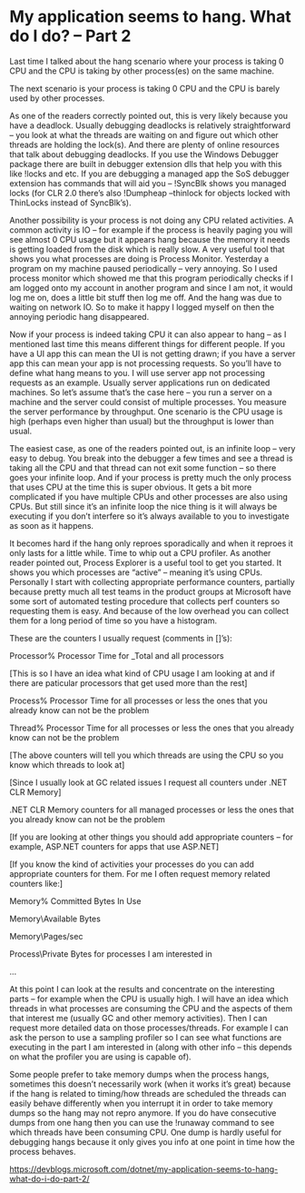 <h1>My application seems to hang. What do I do? – Part 2</h1>

Last time I talked about the hang scenario where your process is taking 0 CPU and the CPU is taking by other process(es) on the same machine.

 

The next scenario is your process is taking 0 CPU and the CPU is barely used by other processes.

 

As one of the readers correctly pointed out, this is very likely because you have a deadlock. 
Usually debugging deadlocks is relatively straightforward – you look at what the threads are waiting on and figure out which other threads are holding the lock(s). 
And there are plenty of online resources that talk about debugging deadlocks. 
If you use the Windows Debugger package there are built in debugger extension dlls that help you with this like !locks and etc.
 If you are debugging a managed app the SoS debugger extension has commands that will aid you – !SyncBlk shows you managed locks 
 (for CLR 2.0 there’s also !Dumpheap –thinlock for objects locked with ThinLocks instead of SyncBlk’s).

 

Another possibility is your process is not doing any CPU related activities. 
A common activity is IO – for example if the process is heavily paging you will see almost 0 CPU usage but it appears hang 
because the memory it needs is getting loaded from the disk which is really slow.
 A very useful tool that shows you what processes are doing is Process Monitor. Yesterday a program on my machine paused periodically – very annoying. 
 So I used process monitor which showed me that this program periodically checks if I am logged onto my account in another program and since I am not, it would log me on,
  does a little bit stuff then log me off. And the hang was due to waiting on network IO. So to make it happy I logged myself on then the annoying periodic hang disappeared.

 

Now if your process is indeed taking CPU it can also appear to hang – as I mentioned last time this means different things for different people. 
If you have a UI app this can mean the UI is not getting drawn; if you have a server app this can mean your app is not processing requests. 
So you’ll have to define what hang means to you. I will use server app not processing requests as an example. Usually server applications run on dedicated machines. 
So let’s assume that’s the case here – you run a server on a machine and the server could consist of multiple processes. 
You measure the server performance by throughput. One scenario is the CPU usage is high (perhaps even higher than usual) but the throughput is lower than usual.

 

The easiest case, as one of the readers pointed out, is an infinite loop – very easy to debug. 
You break into the debugger a few times and see a thread is taking all the CPU and that thread can not exit some function – so there goes your infinite loop. 
And if your process is pretty much the only process that uses CPU at the time this is super obvious. 
It gets a bit more complicated if you have multiple CPUs and other processes are also using CPUs. 
But still since it’s an infinite loop the nice thing is it will always be executing if you don’t interfere so it’s always available to you to investigate as soon as it happens.

 

It becomes hard if the hang only reproes sporadically and when it reproes it only lasts for a little while. Time to whip out a CPU profiler. 
As another reader pointed out, Process Explorer is a useful tool to get you started.
 It shows you which processes are “active” – meaning it’s using CPUs. Personally I start with collecting appropriate performance counters, 
 partially because pretty much all test teams in the product groups at Microsoft have some sort of automated testing procedure that collects perf counters so requesting them is easy. 
 And because of the low overhead you can collect them for a long period of time so you have a histogram.

 

These are the counters I usually request (comments in []’s):

 

Processor\% Processor Time for _Total and all processors

[This is so I have an idea what kind of CPU usage I am looking at and if there are paticular processors that get used more than the rest]

 

Process\% Processor Time for all processes or less the ones that you already know can not be the problem


 

Thread\% Processor Time for all processes or less the ones that you already know can not be the problem


 

[The above counters will tell you which threads are using the CPU so you know which threads to look at]

 

[Since I usually look at GC related issues I request all counters under .NET CLR Memory]

.NET CLR Memory counters for all managed processes or less the ones that you already know can not be the problem

[If you are looking at other things you should add appropriate counters – for example,  ASP.NET counters for apps that use ASP.NET]

 

[If you know the kind of activities your processes do you can add appropriate counters for them. For me I often request memory related counters like:]

Memory\% Committed Bytes In Use

Memory\Available Bytes

Memory\Pages/sec

Process\Private Bytes for processes I am interested in

…

 

At this point I can look at the results and concentrate on the interesting parts – for example when the CPU is usually high. 
I will have an idea which threads in what processes are consuming the CPU and the aspects of them that interest me (usually GC and other memory activities). 
Then I can request more detailed data on those processes/threads. 
For example I can ask the person to use a sampling profiler so I can see what functions are executing in the part I am interested in
 (along with other info – this depends on what the profiler you are using is capable of).

 

Some people prefer to take memory dumps when the process hangs, sometimes this doesn’t necessarily work (when it works it’s great) because if the hang is related to timing/how threads are scheduled the threads can easily behave differently when you interrupt it in order to take memory dumps so the hang may not repro anymore. If you do have consecutive dumps from one hang then you can use the !runaway command to see which threads have been consuming CPU. One dump is hardly useful for debugging hangs because it only gives you info at one point in time how the process behaves.

https://devblogs.microsoft.com/dotnet/my-application-seems-to-hang-what-do-i-do-part-2/

